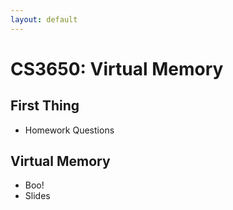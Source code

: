 ```yaml
---
layout: default
---
```


# CS3650: Virtual Memory

## First Thing
 
 - Homework Questions

## Virtual Memory

 - Boo!
 - Slides

